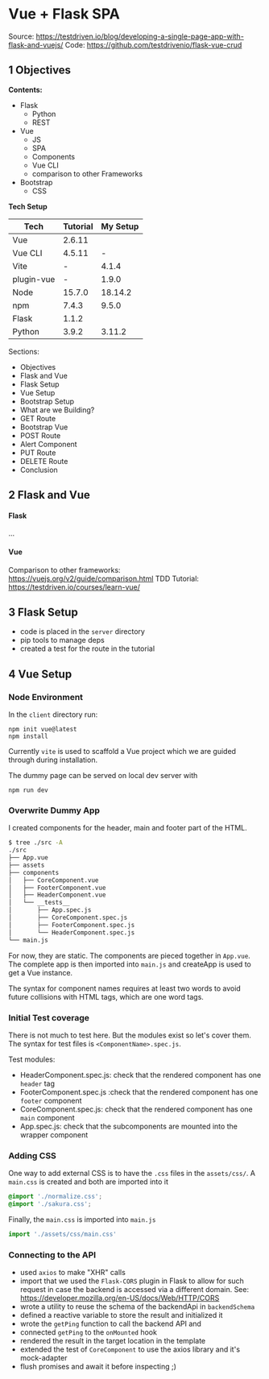 # Vue + Flask SPA

Source: https://testdriven.io/blog/developing-a-single-page-app-with-flask-and-vuejs/
Code: https://github.com/testdrivenio/flask-vue-crud

## 1 Objectives

**Contents:**

 - Flask 
   - Python
   - REST
 - Vue
   - JS
   - SPA
   - Components
   - Vue CLI
   - comparison to other Frameworks
 - Bootstrap
   - CSS

**Tech Setup**

| Tech       | Tutorial | My Setup     |
|------------|----------|--------------|
| Vue        | 2.6.11   |              |
| Vue CLI    | 4.5.11   | -            |
| Vite       | -        | 4.1.4        |
| plugin-vue | -        | 1.9.0        |
| Node       | 15.7.0   | 18.14.2      |
| npm        | 7.4.3    | 9.5.0        |
| Flask      | 1.1.2    |              |
| Python     | 3.9.2    | 3.11.2       |


Sections:
 - Objectives
 - Flask and Vue
 - Flask Setup
 - Vue Setup
 - Bootstrap Setup
 - What are we Building?
 - GET Route
 - Bootstrap Vue
 - POST Route
 - Alert Component
 - PUT Route
 - DELETE Route
 - Conclusion

## 2 Flask and Vue

#### Flask
...
#### Vue

Comparison to other frameworks: https://vuejs.org/v2/guide/comparison.html
TDD Tutorial: https://testdriven.io/courses/learn-vue/

## 3 Flask Setup

 - code is placed in the `server` directory
 - pip tools to manage deps
 - created a test for the route in the tutorial

## 4 Vue Setup

### Node Environment 
In the `client` directory run:

    npm init vue@latest
    npm install

Currently `vite` is used to scaffold a Vue project which we are guided through
during installation.

The dummy page can be served on local dev server with 

    npm run dev

### Overwrite Dummy App

I created components for the header, main and footer part of the HTML.

```sh
$ tree ./src -A
./src
├── App.vue
├── assets
├── components
│   ├── CoreComponent.vue
│   ├── FooterComponent.vue
│   ├── HeaderComponent.vue
│   └── __tests__
│       ├── App.spec.js
│       ├── CoreComponent.spec.js
│       ├── FooterComponent.spec.js
│       └── HeaderComponent.spec.js
└── main.js
```

For now, they are static. The components are pieced together in `App.vue`.
The complete app is then imported into `main.js` and createApp is used to
get a Vue instance.

The syntax for component names requires at least two words to avoid
future collisions with HTML tags, which are one word tags.

### Initial Test coverage

There is not much to test here. But the modules exist so let's cover them.
The syntax for test files is `<ComponentName>.spec.js`.

Test modules:

 - HeaderComponent.spec.js: check that the rendered component has one `header` tag
 - FooterComponent.spec.js :check that the rendered component has one `footer` component
 - CoreComponent.spec.js: check that the rendered component has one `main` component
 - App.spec.js: check that the subcomponents are mounted into the wrapper component


### Adding CSS

One way to add external CSS is to have the `.css` files in the `assets/css/`.
A `main.css` is created and both are imported into it

```css
@import './normalize.css';
@import './sakura.css';
```

Finally, the `main.css` is imported into `main.js`

```js 
import './assets/css/main.css'
```

### Connecting to the API

 - used `axios` to make "XHR" calls
 - import that we used the `Flask-CORS` plugin in Flask
   to allow for such request in case the backend is
   accessed via a different domain.
   See: https://developer.mozilla.org/en-US/docs/Web/HTTP/CORS
 - wrote a utility to reuse the schema of the backendApi in `backendSchema`
 - defined a reactive variable to store the result and initialized it
 - wrote the `getPing` function to call the backend API  and
 - connected `getPing` to the `onMounted` hook
 - rendered the result in the target location in the template
 - extended the test of `CoreComponent` to use the axios library and it's mock-adapter
 - flush promises and await it before inspecting ;)
